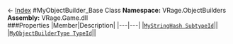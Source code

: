 ← [Index](index.md)
#MyObjectBuilder_Base Class
**Namespace:** VRage.ObjectBuilders  
**Assembly:** VRage.Game.dll  
###Properties
|Member|Description|
|---|---|
|[`MyStringHash SubtypeId`](VRage.ObjectBuilders.SubtypeId.md)||
|[`MyObjectBuilderType TypeId`](VRage.ObjectBuilders.TypeId.md)||
